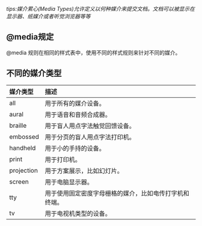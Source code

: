_tips:媒介累心\(Media Types\)允许定义以何种媒介来提交文档。文档可以被显示在显示器、纸媒介或者听觉浏览器等等_

## @media规定

@media 规则在相同的样式表中，使用不同的样式规则来针对不同的媒介。



## 不同的媒介类型

| 媒介类型 | 描述 |
| :--- | :--- |
| all | 用于所有的媒介设备。 |
| aural | 用于语音和音频合成器。 |
| braille | 用于盲人用点字法触觉回馈设备。 |
| embossed | 用于分页的盲人用点字法打印机。 |
| handheld | 用于小的手持的设备。 |
| print | 用于打印机。 |
| projection | 用于方案展示，比如幻灯片。 |
| screen | 用于电脑显示器。 |
| tty | 用于使用固定密度字母栅格的媒介，比如电传打字机和终端。 |
| tv | 用于电视机类型的设备。 |



